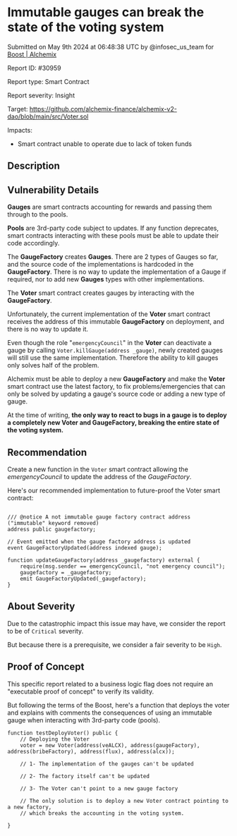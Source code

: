 
# Immutable gauges can break the state of the voting system

Submitted on May 9th 2024 at 06:48:38 UTC by @infosec_us_team for [Boost | Alchemix](https://immunefi.com/bounty/alchemix-boost/)

Report ID: #30959

Report type: Smart Contract

Report severity: Insight

Target: https://github.com/alchemix-finance/alchemix-v2-dao/blob/main/src/Voter.sol

Impacts:
- Smart contract unable to operate due to lack of token funds

## Description
## Vulnerability Details

**Gauges** are smart contracts accounting for rewards and passing them through to the pools.

**Pools** are 3rd-party code subject to updates. If any function deprecates, smart contracts interacting with these pools must be able to update their code accordingly.

The **GaugeFactory** creates **Gauges**. There are 2 types of Gauges so far, and the source code of the implementations is hardcoded in the **GaugeFactory**. There is no way to update the implementation of a Gauge if required, nor to add new **Gauges** types with other implementations.

The **Voter** smart contract creates gauges by interacting with the **GaugeFactory**.

Unfortunately, the current implementation of the **Voter** smart contract receives the address of this immutable **GaugeFactory** on deployment, and there is no way to update it.

Even though the role "`emergencyCouncil`" in the **Voter** can deactivate a gauge by calling `Voter.killGauge(address _gauge)`, newly created gauges will still use the same implementation. Therefore the ability to kill gauges only solves half of the problem.

Alchemix must be able to deploy a new **GaugeFactory** and make the **Voter** smart contract use the latest factory, to fix problems/emergencies that can only be solved by updating a gauge's source code or adding a new type of gauge.

At the time of writing, **the only way to react to bugs in a gauge is to deploy a completely new Voter and GaugeFactory, breaking the entire state of the voting system.**

## Recommendation

Create a new function in the `Voter` smart contract allowing the *emergencyCouncil* to update the address of the *GaugeFactory*.

Here's our recommended implementation to future-proof the Voter smart contract:
```

/// @notice A not immutable gauge factory contract address ("immutable" keyword removed)
address public gaugefactory;

// Event emitted when the gauge factory address is updated
event GaugeFactoryUpdated(address indexed gauge);

function updateGaugeFactory(address _gaugefactory) external {
    require(msg.sender == emergencyCouncil, "not emergency council");
    gaugefactory = _gaugefactory;
    emit GaugeFactoryUpdated(_gaugefactory);
}
```

## About Severity

Due to the catastrophic impact this issue may have, we consider the report to be of `Critical` severity.

But because there is a prerequisite, we consider a fair severity to be `High`.


## Proof of Concept

This specific report related to a business logic flag does not require an "executable proof of concept" to verify its validity.

But following the terms of the Boost, here's a function that deploys the voter and explains with comments the consequences of using an immutable gauge when interacting with 3rd-party code (pools).
 
```
function testDeployVoter() public {
    // Deploying the Voter
    voter = new Voter(address(veALCX), address(gaugeFactory), address(bribeFactory), address(flux), address(alcx));

    // 1- The implementation of the gauges can't be updated

    // 2- The factory itself can't be updated

    // 3- The Voter can't point to a new gauge factory

    // The only solution is to deploy a new Voter contract pointing to a new factory,
    // which breaks the accounting in the voting system.

}

```
